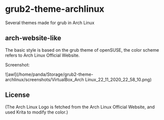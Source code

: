 # grub2-theme-archlinux

Several themes made for grub in Arch Linux

## arch-website-like

The basic style is based on the grub theme of openSUSE, the color scheme refers to Arch Linux Official Website.

Screenshot:

![awl](/home/panda/Storage/grub2-theme-archlinux/screenshots/VirtualBox_Arch Linux_22_11_2020_22_58_10.png)



## License



(The Arch Linux Logo is fetched from the Arch Linux Official Website, and used Krita to modify the color.)

